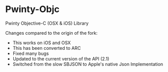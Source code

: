 Pwinty-Objc
=========================

Pwinty Objective-C (OSX & iOS) Library

Changes compared to the origin of the fork:
- This works on iOS and OSX
- This has been converted to ARC
- Fixed many bugs
- Updated to the current version of the API (2.1)
- Switched from the slow SBJSON to Apple's native Json Implementation